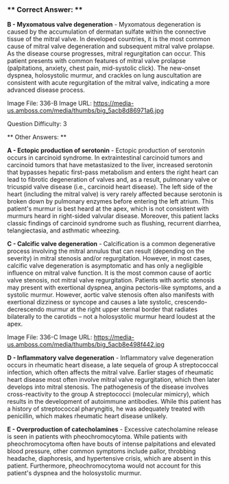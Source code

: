 ### ** Correct Answer: **

**B - Myxomatous valve degeneration** - Myxomatous degeneration is caused by the accumulation of dermatan sulfate within the connective tissue of the mitral valve. In developed countries, it is the most common cause of mitral valve degeneration and subsequent mitral valve prolapse. As the disease course progresses, mitral regurgitation can occur. This patient presents with common features of mitral valve prolapse (palpitations, anxiety, chest pain, mid-systolic click). The new-onset dyspnea, holosystolic murmur, and crackles on lung auscultation are consistent with acute regurgitation of the mitral valve, indicating a more advanced disease process.

Image File: 336-B
Image URL: https://media-us.amboss.com/media/thumbs/big_5acb8d86971a6.jpg

Question Difficulty: 3

** Other Answers: **

**A - Ectopic production of serotonin** - Ectopic production of serotonin occurs in carcinoid syndrome. In extraintestinal carcinoid tumors and carcinoid tumors that have metastasized to the liver, increased serotonin that bypasses hepatic first-pass metabolism and enters the right heart can lead to fibrotic degeneration of valves and, as a result, pulmonary valve or tricuspid valve disease (i.e., carcinoid heart disease). The left side of the heart (including the mitral valve) is very rarely affected because serotonin is broken down by pulmonary enzymes before entering the left atrium. This patient's murmur is best heard at the apex, which is not consistent with murmurs heard in right-sided valvular disease. Moreover, this patient lacks classic findings of carcinoid syndrome such as flushing, recurrent diarrhea, telangiectasia, and asthmatic wheezing.

**C - Calcific valve degeneration** - Calcification is a common degenerative process involving the mitral annulus that can result (depending on the severity) in mitral stenosis and/or regurgitation. However, in most cases, calcific valve degeneration is asymptomatic and has only a negligible influence on mitral valve function. It is the most common cause of aortic valve stenosis, not mitral valve regurgitation. Patients with aortic stenosis may present with exertional dyspnea, angina pectoris-like symptoms, and a systolic murmur. However, aortic valve stenosis often also manifests with exertional dizziness or syncope and causes a late systolic, crescendo-decrescendo murmur at the right upper sternal border that radiates bilaterally to the carotids – not a holosystolic murmur heard loudest at the apex.

Image File: 336-C
Image URL: https://media-us.amboss.com/media/thumbs/big_5acb8e498f442.jpg

**D - Inflammatory valve degeneration** - Inflammatory valve degeneration occurs in rheumatic heart disease, a late sequela of group A streptococcal infection, which often affects the mitral valve. Earlier stages of rheumatic heart disease most often involve mitral valve regurgitation, which then later develops into mitral stenosis. The pathogenesis of the disease involves cross-reactivity to the group A streptococci (molecular mimicry), which results in the development of autoimmune antibodies. While this patient has a history of streptococcal pharyngitis, he was adequately treated with penicillin, which makes rheumatic heart disease unlikely.

**E - Overproduction of catecholamines** - Excessive catecholamine release is seen in patients with pheochromocytoma. While patients with pheochromocytoma often have bouts of intense palpitations and elevated blood pressure, other common symptoms include pallor, throbbing headache, diaphoresis, and hypertensive crisis, which are absent in this patient. Furthermore, pheochromocytoma would not account for this patient's dyspnea and the holosystolic murmur.

